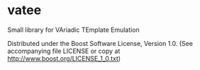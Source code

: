 vatee
=====

Small library for VAriadic TEmplate Emulation

Distributed under the Boost Software License, Version 1.0.
(See accompanying file LICENSE or copy at http://www.boost.org/LICENSE_1_0.txt)
